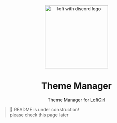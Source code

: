 <div align="center">
  
  <img src="https://avatars.githubusercontent.com/u/79153360" alt="lofi with discord logo" width="200"/>

  # Theme Manager
  Theme Manager for [LofiGirl](https://github.com/lofi-with-discord/LofiGirl)

</div>

> :construction: README is under construction!\
> please check this page later
